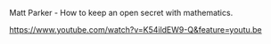 Matt Parker - How to keep an open secret with mathematics.

https://www.youtube.com/watch?v=K54ildEW9-Q&feature=youtu.be